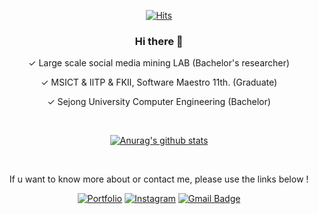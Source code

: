 <div align=center>

[![Hits](https://hits.seeyoufarm.com/api/count/incr/badge.svg?url=https%3A%2F%2Fgithub.com%2F837477&count_bg=%2379C83D&title_bg=%23555555&icon=&icon_color=%23E7E7E7&title=hits&edge_flat=false)](https://hits.seeyoufarm.com)

### Hi there 👋

✓ Large scale social media mining LAB (Bachelor's researcher)

✓ MSICT & IITP & FKII, Software Maestro 11th. (Graduate)

✓ Sejong University Computer Engineering (Bachelor)

<br>

[![Anurag's github stats](https://github-readme-stats.vercel.app/api?username=837477)](https://github.com/anuraghazra/github-readme-stats)

<br>

If u want to know more about or contact me, please use the links below !

[![Portfolio](http://img.shields.io/badge/-Tech%20blog-black?style=flat-square&logo=github&link=https://837477.github.io)](https://837477.github.io) 
[![Instagram](https://img.shields.io/badge/-Instagram-dd2a7b?style=flat-square&logo=instagram&logoColor=white&link=https://www.instagram.com/_seowjdals)](https://www.instagram.com/_seowjdals) 
[![Gmail Badge](https://img.shields.io/badge/-Gmail-d14836?style=flat-square&logo=Gmail&logoColor=white&link=mailto:8374770@gmail.com)](mailto:8374770@gmail.com)

</div>
